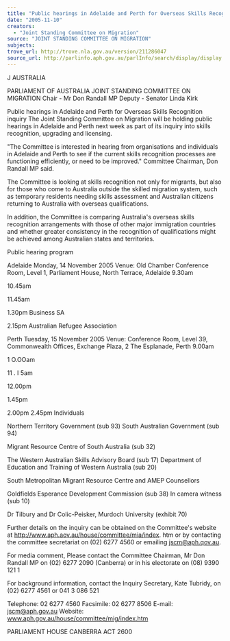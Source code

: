 ```yaml
---
title: "Public hearings in Adelaide and Perth for Overseas Skills Recognition Inquiry."
date: "2005-11-10"
creators:
  - "Joint Standing Committee on Migration"
source: "JOINT STANDING COMMITTEE ON MIGRATION"
subjects:
trove_url: http://trove.nla.gov.au/version/211286047
source_url: http://parlinfo.aph.gov.au/parlInfo/search/display/display.w3p;query=Id%3A%22media/pressrel/4KZH6%22
---
```


  J AUSTRALIA 

  PARLIAMENT OF AUSTRALIA  JOINT STANDING COMMITTEE ON MIGRATION  Chair - Mr Don Randall MP  Deputy - Senator Linda Kirk 

  Public hearings in Adelaide and Perth  for Overseas Skills Recognition inquiry  The Joint Standing Committee on Migration will be holding public hearings in Adelaide and  Perth next week as part of its inquiry into skills recognition, upgrading and licensing. 

  "The Committee is interested in hearing from organisations and individuals in Adelaide and  Perth to see if the current skills recognition processes are functioning efficiently, or need to be  improved." Committee Chairman, Don Randall MP said. 

  The Committee is looking at skills recognition not only for migrants, but also for those who come  to Australia outside the skilled migration system, such as temporary residents needing skills  assessment and Australian citizens returning to Australia with overseas qualifications. 

  In addition, the Committee is comparing Australia's overseas skills recognition arrangements  with those of other major immigration countries and whether greater consistency in the  recognition of qualifications might be achieved among Australian states and territories. 

  Public hearing program 

  Adelaide  Monday, 14 November 2005  Venue: Old Chamber Conference Room, Level 1, Parliament House, North Terrace, Adelaide  9.30am 

  10.45am 

  11.45am 

  1.30pm Business SA 

  2.15pm Australian Refugee Association 

  Perth  Tuesday, 15 November 2005  Venue: Conference Room, Level 39, Commonwealth Offices, Exchange Plaza, 2 The Esplanade, Perth  9.00am 

  1 O.OOam 

  11 . I  5am 

  12.00pm 

  1.45pm 

  2.00pm  2.45pm Individuals 

  Northern Territory Government (sub 93)  South Australian Government (sub 94) 

  Migrant Resource Centre of South Australia (sub 32) 

  The Western Australian Skills Advisory Board (sub 17)  Department of Education and Training of Western Australia (sub 20) 

  South Metropolitan Migrant Resource Centre and AMEP Counsellors 

  Goldfields Esperance Development Commission (sub 38)  In camera witness (sub 10) 

  Dr Tilbury and Dr Colic-Peisker, Murdoch University (exhibit 70) 

  Further details on the inquiry can be obtained on the Committee's website at  http://www.aph.aov.au/house/committee/mia/index. htm or by contacting the committee  secretariat on (02) 6277 4560 or emailing jscm@aph.qov.au. 

  For media comment, Please contact the Committee Chairman, Mr Don Randall MP on  (02) 6277 2090 (Canberra) or in his electorate on (08) 9390 121 1 

  For background information, contact the Inquiry Secretary, Kate Tubridy, on (02) 6277 4561  or 041 3 086 521 

  Telephone: 02 6277 4560  Facsimile: 02 6277 8506  E-mail: jscm@aph.gov.au  Website: www.aph.gov.au/house/committee/mig/index.htm 

  PARLIAMENT HOUSE  CANBERRA ACT 2600 

